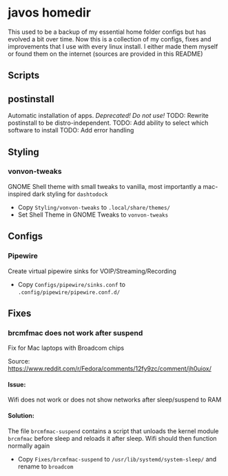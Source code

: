 # javos homedir
This used to be a backup of my essential home folder configs but has evolved a bit over time. Now this is a collection of my configs, fixes and improvements that I use with every linux install. I either made them myself or found them on the internet (sources are provided in this README)

## Scripts

## postinstall 
Automatic installation of apps. *Deprecated! Do not use!*
TODO: Rewrite postinstall to be distro-independent.
TODO: Add ability to select which software to install
TODO: Add error handling

## Styling

### vonvon-tweaks
GNOME Shell theme with small tweaks to vanilla, most importantly a mac-inspired dark styling for `dashtodock`

- Copy `Styling/vonvon-tweaks` to `.local/share/themes/`
- Set Shell Theme in GNOME Tweaks to `vonvon-tweaks`

## Configs

### Pipewire
Create virtual pipewire sinks for VOIP/Streaming/Recording

- Copy `Configs/pipewire/sinks.conf` to `.config/pipewire/pipewire.conf.d/`


## Fixes

### brcmfmac does not work after suspend
Fix for Mac laptops with Broadcom chips

Source: https://www.reddit.com/r/Fedora/comments/12fy9zc/comment/jh0uiox/

#### Issue:
Wifi does not work or does not show networks after sleep/suspend to RAM

#### Solution:
The file `brcmfmac-suspend` contains a script that unloads the kernel module `brcmfmac` before sleep and reloads it after sleep. Wifi should then function normally again 

- Copy `Fixes/brcmfmac-suspend` to `/usr/lib/systemd/system-sleep/` and rename to `broadcom`
